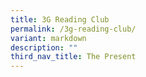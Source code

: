 ```yaml
---
title: 3G Reading Club
permalink: /3g-reading-club/
variant: markdown
description: ""
third_nav_title: The Present
---
```

